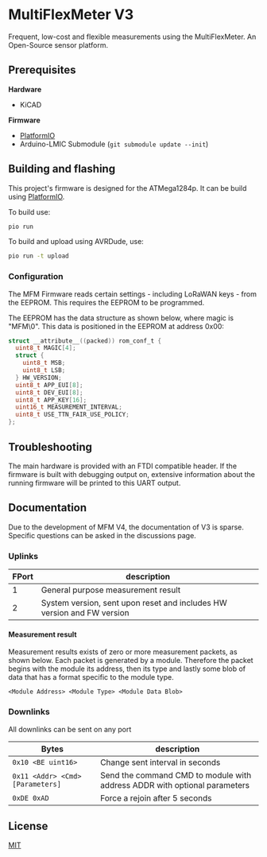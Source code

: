 

# MultiFlexMeter V3

Frequent, low-cost and flexible measurements using the MultiFlexMeter. An Open-Source sensor platform.
## Prerequisites

**Hardware**
 - KiCAD

**Firmware**
 - [PlatformIO](https://platformio.org)
 - Arduino-LMIC Submodule (`git submodule update --init`)
## Building and flashing

This project's firmware is designed for the ATMega1284p. It can be build using [PlatformIO](https://platformio.org/).

To build use:
```sh
pio run
```

To build and upload using AVRDude, use:
```sh
pio run -t upload
```

### Configuration

The MFM Firmware reads certain settings - including LoRaWAN keys - from the EEPROM. This requires the EEPROM to be programmed. 

The EEPROM has the data structure as shown below, where magic is "MFM\0". This data is positioned in the EEPROM at address 0x00:

```c
struct __attribute__((packed)) rom_conf_t {
  uint8_t MAGIC[4];
  struct {
    uint8_t MSB;
    uint8_t LSB;
  } HW_VERSION;
  uint8_t APP_EUI[8];
  uint8_t DEV_EUI[8];
  uint8_t APP_KEY[16];
  uint16_t MEASUREMENT_INTERVAL;
  uint8_t USE_TTN_FAIR_USE_POLICY;
};
```
## Troubleshooting

The main hardware is provided with an FTDI compatible header. If the firmware is built with debugging output on, extensive information about the running firmware will be printed to this UART output.
## Documentation

Due to the development of MFM V4, the documentation of V3 is sparse. Specific questions can be asked in the discussions page.

### Uplinks

|FPort|description|
|-|-|
|1|General purpose measurement result|
|2|System version, sent upon reset and includes HW version and FW version|

#### Measurement result

Measurement results exists of zero or more measurement packets, as shown below. Each packet is generated by a module. Therefore the packet begins with the module its address, then its type and lastly some blob of data that has a format specific to the module type.

`<Module Address> <Module Type> <Module Data Blob>`

### Downlinks

All downlinks can be sent on any port

|Bytes|description|
|-|-|
|`0x10 <BE uint16>`| Change sent interval in seconds |
|`0x11 <Addr> <Cmd> [Parameters]`|Send the command CMD to module with address ADDR  with optional parameters|
|`0xDE 0xAD`| Force a rejoin after 5 seconds |


## License

[MIT](https://choosealicense.com/licenses/mit/)

